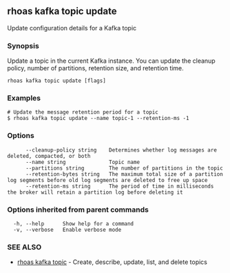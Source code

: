 ## rhoas kafka topic update

Update configuration details for a Kafka topic

### Synopsis

Update a topic in the current Kafka instance. You can update the cleanup policy, number of partitions, retention size, and retention time.


```
rhoas kafka topic update [flags]
```

### Examples

```
# Update the message retention period for a topic
$ rhoas kafka topic update --name topic-1 --retention-ms -1

```

### Options

```
      --cleanup-policy string    Determines whether log messages are deleted, compacted, or both
      --name string              Topic name
      --partitions string        The number of partitions in the topic
      --retention-bytes string   The maximum total size of a partition log segments before old log segments are deleted to free up space
      --retention-ms string      The period of time in milliseconds the broker will retain a partition log before deleting it
```

### Options inherited from parent commands

```
  -h, --help      Show help for a command
  -v, --verbose   Enable verbose mode
```

### SEE ALSO

* [rhoas kafka topic](rhoas_kafka_topic.md)	 - Create, describe, update, list, and delete topics

